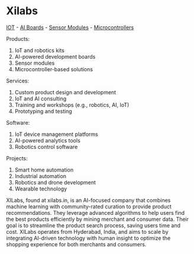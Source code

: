 # Xilabs
[IOT](/IOT-Robotics) - [AI Boards](/AI-Development-Boards) - [Sensor Modules](/Sensor-Modules) - [Microcontrollers](Microcontroller-Based-Solutions)

Products:

1. IoT and robotics kits
2. AI-powered development boards
3. Sensor modules
4. Microcontroller-based solutions

Services:

1. Custom product design and development
2. IoT and AI consulting
3. Training and workshops (e.g., robotics, AI, IoT)
4. Prototyping and testing

Software:

1. IoT device management platforms
2. AI-powered analytics tools
3. Robotics control software

Projects:

1. Smart home automation
2. Industrial automation
3. Robotics and drone development
4. Wearable technology


XILabs, found at xilabs.in, is an AI-focused company that combines machine learning with community-rated curation to provide product recommendations. They leverage advanced algorithms to help users find the best products efficiently by mining merchant and consumer data. Their goal is to streamline the product search process, saving users time and cost. XILabs operates from Hyderabad, India, and aims to scale by integrating AI-driven technology with human insight to optimize the shopping experience for both merchants and consumers.


